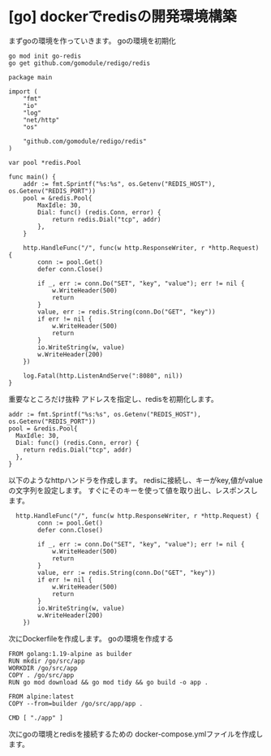 # [go] dockerでredisの開発環境構築
まずgoの環境を作っていきます。
goの環境を初期化
```
go mod init go-redis
go get github.com/gomodule/redigo/redis
```

```
package main

import (
	"fmt"
	"io"
	"log"
	"net/http"
	"os"

	"github.com/gomodule/redigo/redis"
)

var pool *redis.Pool

func main() {
	addr := fmt.Sprintf("%s:%s", os.Getenv("REDIS_HOST"), os.Getenv("REDIS_PORT"))
	pool = &redis.Pool{
		MaxIdle: 30,
		Dial: func() (redis.Conn, error) {
			return redis.Dial("tcp", addr)
		},
	}

	http.HandleFunc("/", func(w http.ResponseWriter, r *http.Request) {
		conn := pool.Get()
		defer conn.Close()

		if _, err := conn.Do("SET", "key", "value"); err != nil {
			w.WriteHeader(500)
			return
		}
		value, err := redis.String(conn.Do("GET", "key"))
		if err != nil {
			w.WriteHeader(500)
			return
		}
		io.WriteString(w, value)
		w.WriteHeader(200)
	})

	log.Fatal(http.ListenAndServe(":8080", nil))
}

```

重要なところだけ抜粋
アドレスを指定し、redisを初期化します。
```
addr := fmt.Sprintf("%s:%s", os.Getenv("REDIS_HOST"), os.Getenv("REDIS_PORT"))
pool = &redis.Pool{
  MaxIdle: 30,
  Dial: func() (redis.Conn, error) {
    return redis.Dial("tcp", addr)
  },
}
```

以下のようなhttpハンドラを作成します。
redisに接続し、キーがkey,値がvalueの文字列を設定します。
すぐにそのキーを使って値を取り出し、レスポンスします。
```
  http.HandleFunc("/", func(w http.ResponseWriter, r *http.Request) {
		conn := pool.Get()
		defer conn.Close()

		if _, err := conn.Do("SET", "key", "value"); err != nil {
			w.WriteHeader(500)
			return
		}
		value, err := redis.String(conn.Do("GET", "key"))
		if err != nil {
			w.WriteHeader(500)
			return
		}
		io.WriteString(w, value)
		w.WriteHeader(200)
	})
```

次にDockerfileを作成します。
goの環境を作成する
```
FROM golang:1.19-alpine as builder
RUN mkdir /go/src/app
WORKDIR /go/src/app
COPY . /go/src/app
RUN go mod download && go mod tidy && go build -o app .

FROM alpine:latest
COPY --from=builder /go/src/app/app .

CMD [ "./app" ]
```

次にgoの環境とredisを接続するための
docker-compose.ymlファイルを作成します。